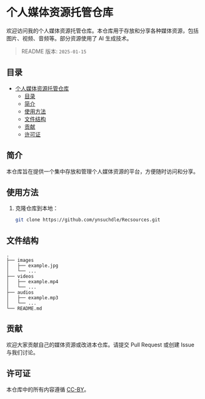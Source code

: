 # 个人媒体资源托管仓库

欢迎访问我的个人媒体资源托管仓库。本仓库用于存放和分享各种媒体资源，包括图片、视频、音频等。部分资源使用了 AI 生成技术。

> README 版本: `2025-01-15`

## 目录

- [个人媒体资源托管仓库](#个人媒体资源托管仓库)
  - [目录](#目录)
  - [简介](#简介)
  - [使用方法](#使用方法)
  - [文件结构](#文件结构)
  - [贡献](#贡献)
  - [许可证](#许可证)

## 简介

本仓库旨在提供一个集中存放和管理个人媒体资源的平台，方便随时访问和分享。

## 使用方法

1. 克隆仓库到本地：
    ```bash
    git clone https://github.com/ynsuchdle/Recsources.git
    ```

## 文件结构

```
.
├── images
│   ├── example.jpg
│   └── ...
├── videos
│   ├── example.mp4
│   └── ...
├── audios
│   ├── example.mp3
│   └── ...
└── README.md
```

## 贡献

欢迎大家贡献自己的媒体资源或改进本仓库。请提交 Pull Request 或创建 Issue 与我们讨论。

## 许可证

本仓库中的所有内容遵循 [CC-BY](LICENSE_ZH)。